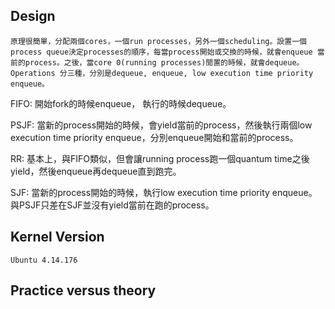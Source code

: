## Design
    原理很簡單，分配兩個cores，一個run processes，另外一個scheduling。設置一個process queue決定processes的順序，每當process開始或交換的時候，就會enqueue 當前的process。之後，當core 0(running processes)閒置的時候，就會dequeue。Operations 分三種，分別是dequeue, enqueue, low execution time priority enqueue。
 
FIFO: 開始fork的時候enqueue， 執行的時候dequeue。
 
PSJF: 當新的process開始的時候，會yield當前的process，然後執行兩個low execution time priority enqueue，分別enqueue開始和當前的process。

RR: 基本上，與FIFO類似，但會讓running process跑一個quantum time之後yield，然後enqueue再dequeue直到跑完。
 
SJF: 當新的process開始的時候，執行low execution time priority enqueue。與PSJF只差在SJF並沒有yield當前在跑的process。
 
## Kernel Version
    Ubuntu 4.14.176
   
## Practice versus theory
